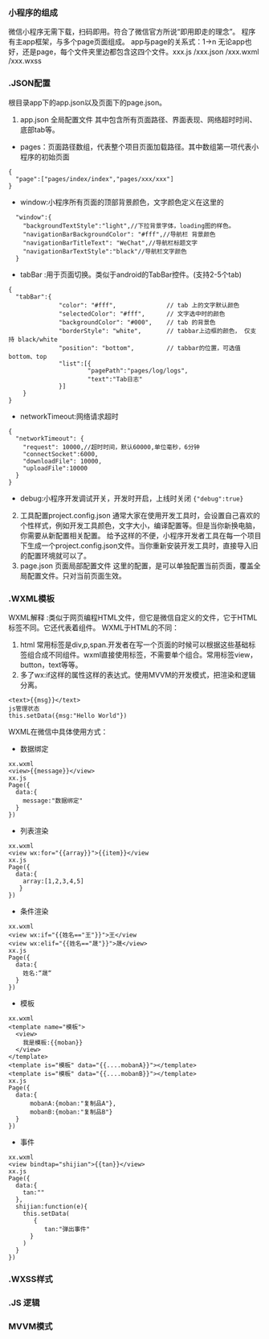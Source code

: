 ### 小程序的组成
微信小程序无需下载，扫码即用。符合了微信官方所说“即用即走的理念”。
程序有主app框架，与多个page页面组成。
app与page的关系式：1->n 
无论app也好，还是page，每个文件夹里边都包含这四个文件。xxx.js /xxx.json /xxx.wxml /xxx.wxss

### .JSON配置
根目录app下的app.json以及页面下的page.json。
1. app.json 全局配置文件
其中包含所有页面路径、界面表现、网络超时时间、底部tab等。
- pages：页面路径数组，代表整个项目页面加载路径。其中数组第一项代表小程序的初始页面
```
{
  "page":["pages/index/index","pages/xxx/xxx"]
}
```
- window:小程序所有页面的顶部背景颜色，文字颜色定义在这里的
```
  "window":{
    "backgroundTextStyle":"light",//下拉背景字体，loading图的样色。
    "navigationBarBackgroundColor": "#fff",//导航栏 背景颜色
    "navigationBarTitleText": "WeChat",//导航栏标题文字
    "navigationBarTextStyle":"black"//导航栏文字颜色
  }
```
- tabBar :用于页面切换。类似于android的TabBar控件。(支持2-5个tab)
```
{
  "tabBar":{
              "color": "#fff",              // tab 上的文字默认颜色
              "selectedColor": "#fff",      // 文字选中时的颜色
              "backgroundColor": "#000",    // tab 的背景色
              "borderStyle": "white",       // tabbar上边框的颜色， 仅支持 black/white
              "position": "bottom",         // tabbar的位置，可选值 bottom、top
              "list":[{
                      "pagePath":"pages/log/logs",
                      "text":"Tab日志"
              }]
    }
}
```
- networkTimeout:网络请求超时
```
{
  "networkTimeout": {
    "request": 10000,//超时时间，默认60000,单位毫秒，6分钟
    "connectSocket":6000,
    "downloadFile": 10000,
    "uploadFile":10000
  }
}
```
- debug:小程序开发调试开关，开发时开启，上线时关闭
`{"debug":true}`
2. 工具配置project.config.json
通常大家在使用开发工具时，会设置自己喜欢的个性样式，例如开发工具颜色，文字大小，编译配置等。但是当你新换电脑，你需要从新配置相关配置。
给予这样的不便，小程序开发者工具在每一个项目下生成一个project.config.json文件。当你重新安装开发工具时，直接导入旧的配置环境就可以了。
3. page.json 页面局部配置文件
这里的配置，是可以单独配置当前页面，覆盖全局配置文件。只对当前页面生效。

### .WXML模板
WXML解释 :类似于网页编程HTML文件，但它是微信自定义的文件，它于HTML标签不同。它还代表着组件。
WXML于HTML的不同：
1. html 常用标签是div,p,span.开发者在写一个页面的时候可以根据这些基础标签组合成不同组件。wxml直接使用标签，不需要单个组合。常用标签view，button，text等等。
2. 多了wx:if这样的属性这样的表达式。使用MVVM的开发模式，把渲染和逻辑分离。
```
<text>{{msg}}</text>
js管理状态
this.setData({msg:"Hello World"})
```
WXML在微信中具体使用方式：
- 数据绑定

```
xx.wxml
<view>{{message}}</view>
xx.js
Page({
  data:{
    message:"数据绑定"
  }
})
```

- 列表渲染
```
xx.wxml
<view wx:for="{{array}}">{{item}}</view
xx.js
Page({
  data:{
    array:[1,2,3,4,5]
   }
})
```
- 条件渲染
```
xx.wxml
<view wx:if="{{姓名=="王"}}">王</view
<view wx:elif="{{姓名=="晟"}}">晟</view>
xx.js
Page({
  data:{
    姓名:“晟“
  }
})
```
- 模板
```
xx.wxml
<template name="模板">
  <view>
    我是模板:{{moban}}
  </view>
</template>
<template is="模板" data="{{....mobanA}}"></template>
<template is="模板" data="{{....mobanB}}"></template>
xx.js
Page({
  data:{
      mobanA:{moban:"复制品A"},
      mobanB:{moban:"复制品B"}
  }
})
```
- 事件
```
xx.wxml
<view bindtap="shijian">{{tan}}</view>
xx.js
Page({
  data:{
    tan:""
  },
  shijian:function(e){
    this.setData(
       {
          tan:"弹出事件"
      }
    )
  }
})

```


### .WXSS样式
### .JS       逻辑
### MVVM模式
